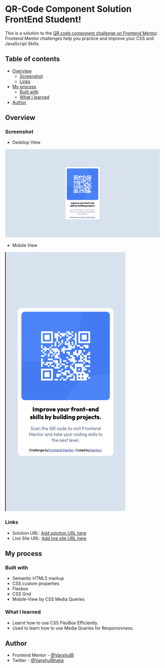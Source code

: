 # QR-Code Component Solution FrontEnd Student!

This is a solution to the [QR code component challenge on Frontend Mentor](https://www.frontendmentor.io/challenges/qr-code-component-iux_sIO_H). Frontend Mentor challenges help you practice and improve your CSS and JavaScript Skills.

## Table of contents

- [Overview](#overview)
  - [Screenshot](#screenshot)
  - [Links](#links)
- [My process](#my-process)
  - [Built with](#built-with)
  - [What I learned](#what-i-learned)
- [Author](#author)

## Overview

### Screenshot

- Desktop View

![](./screenshot/Screenshot%202022-08-19%20at%208.43.06%20PM.png)

- Mobile View

![](./screenshot/Screenshot%202022-08-19%20at%208.43.55%20PM.png)

### Links

- Solution URL: [Add solution URL here](https://your-solution-url.com)
- Live Site URL: [Add live site URL here](https://your-live-site-url.com)

## My process

### Built with

- Semantic HTML5 markup
- CSS custom properties
- Flexbox
- CSS Grid
- Mobile-View by CSS Media Queries

### What I learned

- Learnt how to use CSS FlexBox Efficiently.
- Used to learn how to use Media Queries for Responsivness.

## Author

- Frontend Mentor - [@VanshulB](https://www.frontendmentor.io/profile/VanshulB)
- Twitter - [@VanshulBhatia](https://www.twitter.com/VanshulBhatia)
